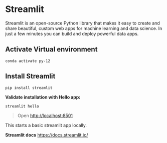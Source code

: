 # Streamlit

Streamlit is an open-source Python library that makes it easy to create and share beautiful, custom web apps for machine learning and data science. In just a few minutes you can build and deploy powerful data apps.

## Activate Virtual environment

```pip
conda activate py-12
```

## Install Streamlit

```pip
pip install streamlit
```

**Validate installation with Hello app:**

```pip
streamlit hello
```

> Open <http://localhost:8501>

This starts a basic streamlit app locally.

**Streamlit docs** <https://docs.streamlit.io/>
